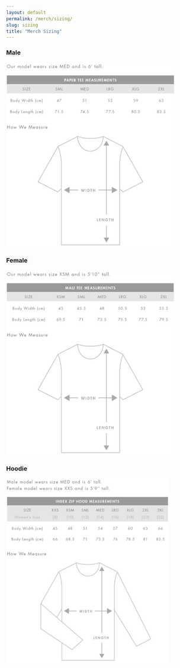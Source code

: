 ```yaml
---
layout: default
permalink: /merch/sizing/
slug: sizing
title: "Merch Sizing"
---
```


### Male
<img src="/images/merch/male_t_sizing.jpg" alt="Male T-shirt Sizing Information" height = "500" /> <br />


### Female
<img src="/images/merch/female_t_sizing.jpg" alt="Female T-shirt Sizing Information" height = "500" /> <br />


### Hoodie
<img src="/images/merch/hoodie_sizing.jpg" alt="Hoodie Sizing Information" height = "500" /> <br />
